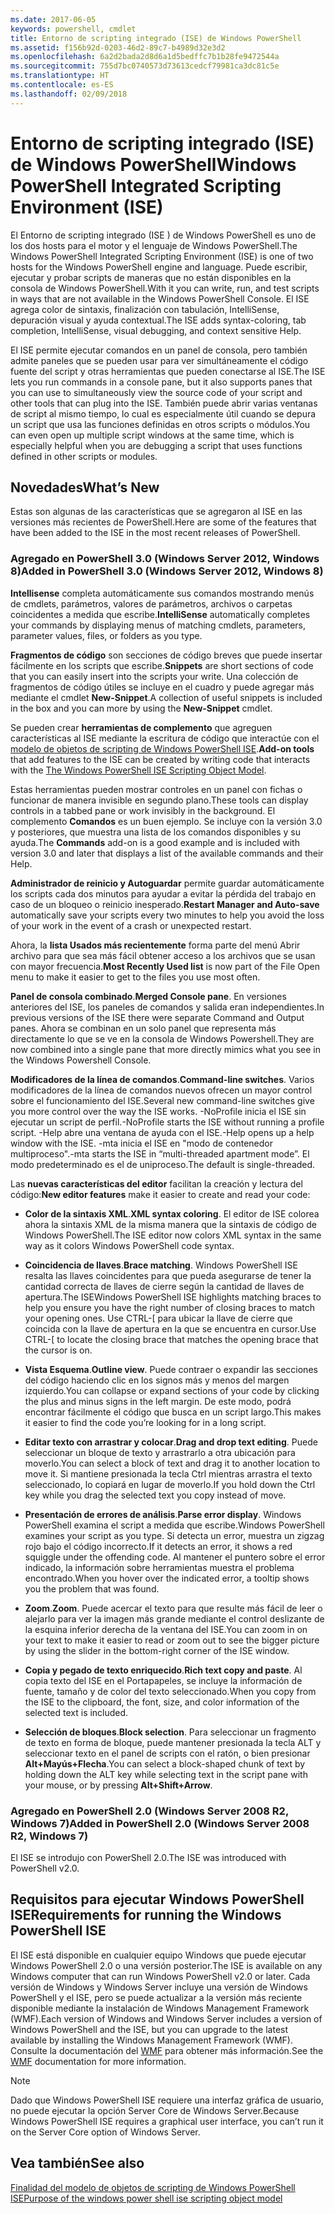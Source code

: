 ```yaml
---
ms.date: 2017-06-05
keywords: powershell, cmdlet
title: Entorno de scripting integrado (ISE) de Windows PowerShell
ms.assetid: f156b92d-0203-46d2-89c7-b4989d32e3d2
ms.openlocfilehash: 6a2d2bada2d8d6a1d5bedffc7b1b28fe9472544a
ms.sourcegitcommit: 755d7bc0740573d73613cedcf79981ca3dc81c5e
ms.translationtype: HT
ms.contentlocale: es-ES
ms.lasthandoff: 02/09/2018
---
```

# <a name="windows-powershell-integrated-scripting-environment-ise"></a><span data-ttu-id="115b8-103">Entorno de scripting integrado (ISE) de Windows PowerShell</span><span class="sxs-lookup"><span data-stu-id="115b8-103">Windows PowerShell Integrated Scripting Environment (ISE)</span></span>

<span data-ttu-id="115b8-104">El Entorno de scripting integrado (ISE ) de Windows PowerShell es uno de los dos hosts para el motor y el lenguaje de Windows PowerShell.</span><span class="sxs-lookup"><span data-stu-id="115b8-104">The Windows PowerShell Integrated Scripting Environment (ISE) is one of two hosts for the Windows PowerShell engine and language.</span></span> <span data-ttu-id="115b8-105">Puede escribir, ejecutar y probar scripts de maneras que no están disponibles en la consola de Windows PowerShell.</span><span class="sxs-lookup"><span data-stu-id="115b8-105">With it you can write, run, and test scripts in ways that are not available in the Windows PowerShell Console.</span></span> <span data-ttu-id="115b8-106">El ISE agrega color de sintaxis, finalización con tabulación, IntelliSense, depuración visual y ayuda contextual.</span><span class="sxs-lookup"><span data-stu-id="115b8-106">The ISE adds syntax-coloring, tab completion, IntelliSense, visual debugging, and context sensitive Help.</span></span>

<span data-ttu-id="115b8-107">El ISE permite ejecutar comandos en un panel de consola, pero también admite paneles que se pueden usar para ver simultáneamente el código fuente del script y otras herramientas que pueden conectarse al ISE.</span><span class="sxs-lookup"><span data-stu-id="115b8-107">The ISE lets you run commands in a console pane, but it also supports panes that you can use to simultaneously view the source code of your script and other tools that can plug into the ISE.</span></span> <span data-ttu-id="115b8-108">También puede abrir varias ventanas de script al mismo tiempo, lo cual es especialmente útil cuando se depura un script que usa las funciones definidas en otros scripts o módulos.</span><span class="sxs-lookup"><span data-stu-id="115b8-108">You can even open up multiple script windows at the same time, which is especially helpful when you are debugging a script that uses functions defined in other scripts or modules.</span></span>

## <a name="whats-new"></a><span data-ttu-id="115b8-109">Novedades</span><span class="sxs-lookup"><span data-stu-id="115b8-109">What’s New</span></span>

<span data-ttu-id="115b8-110">Estas son algunas de las características que se agregaron al ISE en las versiones más recientes de PowerShell.</span><span class="sxs-lookup"><span data-stu-id="115b8-110">Here are some of the features that have been added to the ISE in the most recent releases of PowerShell.</span></span>

### <a name="added-in-powershell-30-windows-server-2012-windows-8"></a><span data-ttu-id="115b8-111">Agregado en PowerShell 3.0 (Windows Server 2012, Windows 8)</span><span class="sxs-lookup"><span data-stu-id="115b8-111">Added in PowerShell 3.0 (Windows Server 2012, Windows 8)</span></span>

<span data-ttu-id="115b8-112">**Intellisense** completa automáticamente sus comandos mostrando menús de cmdlets, parámetros, valores de parámetros, archivos o carpetas coincidentes a medida que escribe.</span><span class="sxs-lookup"><span data-stu-id="115b8-112">**IntelliSense** automatically completes your commands by displaying menus of matching cmdlets, parameters, parameter values, files, or folders as you type.</span></span>

<span data-ttu-id="115b8-113">**Fragmentos de código** son secciones de código breves que puede insertar fácilmente en los scripts que escribe.</span><span class="sxs-lookup"><span data-stu-id="115b8-113">**Snippets** are short sections of code that you can easily insert into the scripts your write.</span></span> <span data-ttu-id="115b8-114">Una colección de fragmentos de código útiles se incluye en el cuadro y puede agregar más mediante el cmdlet **New-Snippet**.</span><span class="sxs-lookup"><span data-stu-id="115b8-114">A collection of useful snippets is included in the box and you can more by using the **New-Snippet** cmdlet.</span></span>

<span data-ttu-id="115b8-115">Se pueden crear **herramientas de complemento** que agreguen características al ISE mediante la escritura de código que interactúe con el [modelo de objetos de scripting de Windows PowerShell ISE](../../core-powershell/ise/The-ISE-Object-Model-Hierarchy.md).</span><span class="sxs-lookup"><span data-stu-id="115b8-115">**Add-on tools** that add features to the ISE can be created by writing code that interacts with the [The Windows PowerShell ISE Scripting Object Model](../../core-powershell/ise/The-ISE-Object-Model-Hierarchy.md).</span></span>

<span data-ttu-id="115b8-116">Estas herramientas pueden mostrar controles en un panel con fichas o funcionar de manera invisible en segundo plano.</span><span class="sxs-lookup"><span data-stu-id="115b8-116">These tools can display controls in a tabbed pane or work invisibly in the background.</span></span> <span data-ttu-id="115b8-117">El complemento **Comandos** es un buen ejemplo. Se incluye con la versión 3.0 y posteriores, que muestra una lista de los comandos disponibles y su ayuda.</span><span class="sxs-lookup"><span data-stu-id="115b8-117">The **Commands** add-on is a good example and is included with version 3.0 and later that displays a list of the available commands and their Help.</span></span>

<span data-ttu-id="115b8-118">**Administrador de reinicio y Autoguardar** permite guardar automáticamente los scripts cada dos minutos para ayudar a evitar la pérdida del trabajo en caso de un bloqueo o reinicio inesperado.</span><span class="sxs-lookup"><span data-stu-id="115b8-118">**Restart Manager and Auto-save** automatically save your scripts every two minutes to help you avoid the loss of your work in the event of a crash or unexpected restart.</span></span>

<span data-ttu-id="115b8-119">Ahora, la **lista Usados más recientemente** forma parte del menú Abrir archivo para que sea más fácil obtener acceso a los archivos que se usan con mayor frecuencia.</span><span class="sxs-lookup"><span data-stu-id="115b8-119">**Most Recently Used list** is now part of the File Open menu to make it easier to get to the files you use most often.</span></span>

<span data-ttu-id="115b8-120">**Panel de consola combinado**.</span><span class="sxs-lookup"><span data-stu-id="115b8-120">**Merged Console pane**.</span></span> <span data-ttu-id="115b8-121">En versiones anteriores del ISE, los paneles de comandos y salida eran independientes.</span><span class="sxs-lookup"><span data-stu-id="115b8-121">In previous versions of the ISE there were separate Command and Output panes.</span></span> <span data-ttu-id="115b8-122">Ahora se combinan en un solo panel que representa más directamente lo que se ve en la consola de Windows Powershell.</span><span class="sxs-lookup"><span data-stu-id="115b8-122">They are now combined into a single pane that more directly mimics what you see in the Windows Powershell Console.</span></span>

<span data-ttu-id="115b8-123">**Modificadores de la línea de comandos**.</span><span class="sxs-lookup"><span data-stu-id="115b8-123">**Command-line switches**.</span></span> <span data-ttu-id="115b8-124">Varios modificadores de la línea de comandos nuevos ofrecen un mayor control sobre el funcionamiento del ISE.</span><span class="sxs-lookup"><span data-stu-id="115b8-124">Several new command-line switches give you more control over the way the ISE works.</span></span> <span data-ttu-id="115b8-125">-NoProfile inicia el ISE sin ejecutar un script de perfil.</span><span class="sxs-lookup"><span data-stu-id="115b8-125">-NoProfile starts the ISE without running a profile script.</span></span> <span data-ttu-id="115b8-126">-Help abre una ventana de ayuda con el ISE.</span><span class="sxs-lookup"><span data-stu-id="115b8-126">-Help opens up a help window with the ISE.</span></span> <span data-ttu-id="115b8-127">-mta inicia el ISE en "modo de contenedor multiproceso".</span><span class="sxs-lookup"><span data-stu-id="115b8-127">-mta starts the ISE in “multi-threaded apartment mode”.</span></span> <span data-ttu-id="115b8-128">El modo predeterminado es el de uniproceso.</span><span class="sxs-lookup"><span data-stu-id="115b8-128">The default is single-threaded.</span></span>

<span data-ttu-id="115b8-129">Las **nuevas características del editor** facilitan la creación y lectura del código:</span><span class="sxs-lookup"><span data-stu-id="115b8-129">**New editor features** make it easier to create and read your code:</span></span>

- <span data-ttu-id="115b8-130">**Color de la sintaxis XML**.</span><span class="sxs-lookup"><span data-stu-id="115b8-130">**XML syntax coloring**.</span></span> <span data-ttu-id="115b8-131">El editor de ISE colorea ahora la sintaxis XML de la misma manera que la sintaxis de código de Windows PowerShell.</span><span class="sxs-lookup"><span data-stu-id="115b8-131">The ISE editor now colors XML syntax in the same way as it colors Windows PowerShell code syntax.</span></span>

- <span data-ttu-id="115b8-132">**Coincidencia de llaves**.</span><span class="sxs-lookup"><span data-stu-id="115b8-132">**Brace matching**.</span></span> <span data-ttu-id="115b8-133">Windows PowerShell ISE resalta las llaves coincidentes para que pueda asegurarse de tener la cantidad correcta de llaves de cierre según la cantidad de llaves de apertura.</span><span class="sxs-lookup"><span data-stu-id="115b8-133">The ISEWindows PowerShell ISE highlights matching braces to help you ensure you have the right number of closing braces to match your opening ones.</span></span> <span data-ttu-id="115b8-134">Use CTRL-\[ para ubicar la llave de cierre que coincida con la llave de apertura en la que se encuentra en cursor.</span><span class="sxs-lookup"><span data-stu-id="115b8-134">Use CTRL-\[ to locate the closing brace that matches the opening brace that the cursor is on.</span></span>

- <span data-ttu-id="115b8-135">**Vista Esquema**.</span><span class="sxs-lookup"><span data-stu-id="115b8-135">**Outline view**.</span></span> <span data-ttu-id="115b8-136">Puede contraer o expandir las secciones del código haciendo clic en los signos más y menos del margen izquierdo.</span><span class="sxs-lookup"><span data-stu-id="115b8-136">You can collapse or expand sections of your code by clicking the plus and minus signs in the left margin.</span></span> <span data-ttu-id="115b8-137">De este modo, podrá encontrar fácilmente el código que busca en un script largo.</span><span class="sxs-lookup"><span data-stu-id="115b8-137">This makes it easier to find the code you’re looking for in a long script.</span></span>

- <span data-ttu-id="115b8-138">**Editar texto con arrastrar y colocar**.</span><span class="sxs-lookup"><span data-stu-id="115b8-138">**Drag and drop text editing**.</span></span> <span data-ttu-id="115b8-139">Puede seleccionar un bloque de texto y arrastrarlo a otra ubicación para moverlo.</span><span class="sxs-lookup"><span data-stu-id="115b8-139">You can select a block of text and drag it to another location to move it.</span></span> <span data-ttu-id="115b8-140">Si mantiene presionada la tecla Ctrl mientras arrastra el texto seleccionado, lo copiará en lugar de moverlo.</span><span class="sxs-lookup"><span data-stu-id="115b8-140">If you hold down the Ctrl key while you drag the selected text you copy instead of move.</span></span>

- <span data-ttu-id="115b8-141">**Presentación de errores de análisis**.</span><span class="sxs-lookup"><span data-stu-id="115b8-141">**Parse error display**.</span></span> <span data-ttu-id="115b8-142">Windows PowerShell examina el script a medida que escribe.</span><span class="sxs-lookup"><span data-stu-id="115b8-142">Windows PowerShell examines your script as you type.</span></span> <span data-ttu-id="115b8-143">Si detecta un error, muestra un zigzag rojo bajo el código incorrecto.</span><span class="sxs-lookup"><span data-stu-id="115b8-143">If it detects an error, it shows a red squiggle under the offending code.</span></span> <span data-ttu-id="115b8-144">Al mantener el puntero sobre el error indicado, la información sobre herramientas muestra el problema encontrado.</span><span class="sxs-lookup"><span data-stu-id="115b8-144">When you hover over the indicated error, a tooltip shows you the problem that was found.</span></span>

- <span data-ttu-id="115b8-145">**Zoom**.</span><span class="sxs-lookup"><span data-stu-id="115b8-145">**Zoom**.</span></span> <span data-ttu-id="115b8-146">Puede acercar el texto para que resulte más fácil de leer o alejarlo para ver la imagen más grande mediante el control deslizante de la esquina inferior derecha de la ventana del ISE.</span><span class="sxs-lookup"><span data-stu-id="115b8-146">You can zoom in on your text to make it easier to read or zoom out to see the bigger picture by using the slider in the bottom-right corner of the ISE window.</span></span>

- <span data-ttu-id="115b8-147">**Copia y pegado de texto enriquecido**.</span><span class="sxs-lookup"><span data-stu-id="115b8-147">**Rich text copy and paste**.</span></span> <span data-ttu-id="115b8-148">Al copia texto del ISE en el Portapapeles, se incluye la información de fuente, tamaño y de color del texto seleccionado.</span><span class="sxs-lookup"><span data-stu-id="115b8-148">When you copy from the ISE to the clipboard, the font, size, and color information of the selected text is included.</span></span>

- <span data-ttu-id="115b8-149">**Selección de bloques**.</span><span class="sxs-lookup"><span data-stu-id="115b8-149">**Block selection**.</span></span> <span data-ttu-id="115b8-150">Para seleccionar un fragmento de texto en forma de bloque, puede mantener presionada la tecla ALT y seleccionar texto en el panel de scripts con el ratón, o bien presionar **Alt+Mayús+Flecha**.</span><span class="sxs-lookup"><span data-stu-id="115b8-150">You can select a block-shaped chunk of text by holding down the ALT key while selecting text in the script pane with your mouse, or by pressing **Alt+Shift+Arrow**.</span></span>

### <a name="added-in-powershell-20-windows-server-2008-r2-windows-7"></a><span data-ttu-id="115b8-151">Agregado en PowerShell 2.0 (Windows Server 2008 R2, Windows 7)</span><span class="sxs-lookup"><span data-stu-id="115b8-151">Added in PowerShell 2.0 (Windows Server 2008 R2, Windows 7)</span></span>

<span data-ttu-id="115b8-152">El ISE se introdujo con PowerShell 2.0.</span><span class="sxs-lookup"><span data-stu-id="115b8-152">The ISE was introduced with PowerShell v2.0.</span></span>

## <a name="requirements-for-running-the-windows-powershell-ise"></a><span data-ttu-id="115b8-153">Requisitos para ejecutar Windows PowerShell ISE</span><span class="sxs-lookup"><span data-stu-id="115b8-153">Requirements for running the Windows PowerShell ISE</span></span>

<span data-ttu-id="115b8-154">El ISE está disponible en cualquier equipo Windows que puede ejecutar Windows PowerShell 2.0 o una versión posterior.</span><span class="sxs-lookup"><span data-stu-id="115b8-154">The ISE is available on any Windows computer that can run Windows PowerShell v2.0 or later.</span></span> <span data-ttu-id="115b8-155">Cada versión de Windows y Windows Server incluye una versión de Windows PowerShell y el ISE, pero se puede actualizar a la versión más reciente disponible mediante la instalación de Windows Management Framework (WMF).</span><span class="sxs-lookup"><span data-stu-id="115b8-155">Each version of Windows and Windows Server includes a version of Windows PowerShell and the ISE, but you can upgrade to the latest available by installing the Windows Management Framework (WMF).</span></span> <span data-ttu-id="115b8-156">Consulte la documentación del [WMF](/powershell/wmf/readme) para obtener más información.</span><span class="sxs-lookup"><span data-stu-id="115b8-156">See the [WMF](/powershell/wmf/readme) documentation for more information.</span></span>

> [!NOTE]
> <span data-ttu-id="115b8-157">Dado que Windows PowerShell ISE requiere una interfaz gráfica de usuario, no puede ejecutar la opción Server Core de Windows Server.</span><span class="sxs-lookup"><span data-stu-id="115b8-157">Because Windows PowerShell ISE requires a graphical user interface, you can’t run it on the Server Core option of Windows Server.</span></span>

## <a name="see-also"></a><span data-ttu-id="115b8-158">Vea también</span><span class="sxs-lookup"><span data-stu-id="115b8-158">See also</span></span>

[<span data-ttu-id="115b8-159">Finalidad del modelo de objetos de scripting de Windows PowerShell ISE</span><span class="sxs-lookup"><span data-stu-id="115b8-159">Purpose of the windows power shell ise scripting object model</span></span>](../../core-powershell/ise/Purpose-of-the-Windows-PowerShell-ISE-Scripting-Object-Model.md)
